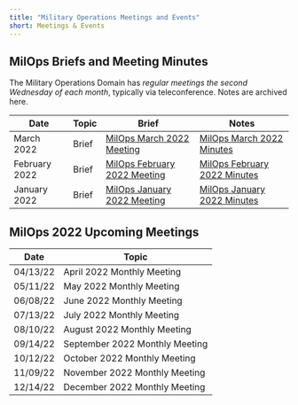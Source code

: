 ```yaml
---
title: "Military Operations Meetings and Events"
short: Meetings & Events
---
```


## MilOps Briefs and Meeting Minutes

The Military Operations Domain has *regular meetings the second Wednesday of each month*, typically via teleconference. Notes are archived here.

|Date|Topic|Brief|Notes|
|---|---|---|---|
|March 2022|Brief|[MilOps March 2022 Meeting](NIEM_MilOps_09Mar22_StakeholderEngagement_v0.1.pdf)|[MilOps March 2022 Minutes](MILOPS-Domain-Mar-2022-Meeting-Notes.pdf)|
|February 2022|Brief|[MilOps February 2022 Meeting](NIEM_MilOps_09Feb22_StakeholderEngagement_v0.1.pdf)|[MilOps February 2022 Minutes](MILOPS-Domain-Feb-2022-Meeting-Notes.pdf)|
|January 2022|Brief|[MilOps January 2022 Meeting](NIEM_MilOps_12Jan22_StakeholderEngagement_v0.1.pdf)|[MilOps January 2022 Minutes](MILOPS-Domain-January-2022-Meeting-Notes.pdf)|

## MilOps 2022 Upcoming Meetings

|Date|Topic|
|---|---|
|04/13/22|April 2022 Monthly Meeting|
|05/11/22|May 2022 Monthly Meeting|
|06/08/22|June 2022 Monthly Meeting|
|07/13/22|July 2022 Monthly Meeting|
|08/10/22|August 2022 Monthly Meeting|
|09/14/22|September 2022 Monthly Meeting|
|10/12/22|October 2022 Monthly Meeting|
|11/09/22|November 2022 Monthly Meeting|
|12/14/22|December 2022 Monthly Meeting|
